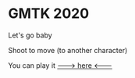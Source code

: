 # GMTK 2020

 Let's go baby

 Shoot to move (to another character)
 
 You can play it [---> here <---](https://guimm.itch.io/no-killing-while-im-away-please)
